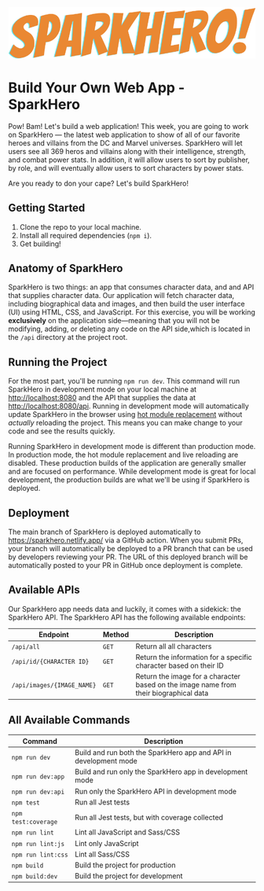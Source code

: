 ![SparkHeroHeader](/.github/assets/SparkHeroHeader.png)

# Build Your Own Web App - SparkHero

Pow! Bam! Let's build a web application! This week, you are going to work on SparkHero — the latest web application to show of all of our favorite heroes and villains from the DC and Marvel universes. SparkHero will let users see all 369 heros and villains along with their intelligence, strength, and combat power stats. In addition, it will allow users to sort by publisher, by role, and will eventually allow users to sort characters by power stats.

Are you ready to don your cape? Let's build SparkHero!

## Getting Started

1. Clone the repo to your local machine.
1. Install all required dependencies (`npm i`).
1. Get building!

## Anatomy of SparkHero

SparkHero is two things: an app that consumes character data, and and API that supplies character data. Our application will fetch character data, including biographical data and images, and then build the user interface (UI) using HTML, CSS, and JavaScript. For this exercise, you will be working __exclusively__ on the application side—meaning that you will not be modifying, adding, or deleting any code on the API side,which is located in the `/api` directory at the project root.

## Running the Project

For the most part, you'll be running `npm run dev`. This command will run SparkHero in development mode on your local machine at <http://localhost:8080> and the API that supplies the data at <http://localhost:8080/api>. Running in development mode will automatically update SparkHero in the browser using [hot module replacement][Webpack-HotModule] without _actually_ reloading the project. This means you can make change to your code and see the results quickly.

Running SparkHero in development mode is different than production mode. In production mode, the hot module replacement and live reloading are disabled. These production builds of the application are generally smaller and are focused on performance. While development mode is great for local development, the production builds are what we'll be using if SparkHero is deployed.

## Deployment

The main branch of SparkHero is deployed automatically to <https://sparkhero.netlify.app/> via a GitHub action. When you submit PRs, your branch will automatically be deployed to a PR branch that can be used by developers reviewing your PR. The URL of this deployed branch will be automatically posted to your PR in GitHub once deployment is complete.

## Available APIs

Our SparkHero app needs data and luckily, it comes with a sidekick: the SparkHero API. The SparkHero API has the following available endpoints:

| Endpoint  | Method | Description |
| ------------- | ------------- |------------- |
| `/api/all` | `GET` | Return all all characters  |
| `/api/id/{CHARACTER ID}` | `GET` | Return the information for a specific character based on their ID  |
| `/api/images/{IMAGE_NAME}` | `GET` | Return the image for a character based on the image name from their biographical data  |

## All Available Commands

| Command  | Description |
| ------------- | ------------- |
| `npm run dev`  | Build and run both the SparkHero app and API in development mode  |
| `npm run dev:app`  | Build and run only the SparkHero app in development mode  |
| `npm run dev:api`  | Run only the SparkHero API in development mode  |
| `npm test`  | Run all Jest tests  |
| `npm test:coverage`  | Run all Jest tests, but with coverage collected  |
| `npm run lint`  | Lint all JavaScript and Sass/CSS  |
| `npm run lint:js`  | Lint only JavaScript  |
| `npm run lint:css`  | Lint all Sass/CSS  |
| `npm build`  | Build the project for production  |
| `npm build:dev`  | Build the project for development  |

[Webpack-HotModule]: https://webpack.js.org/concepts/hot-module-replacement/
